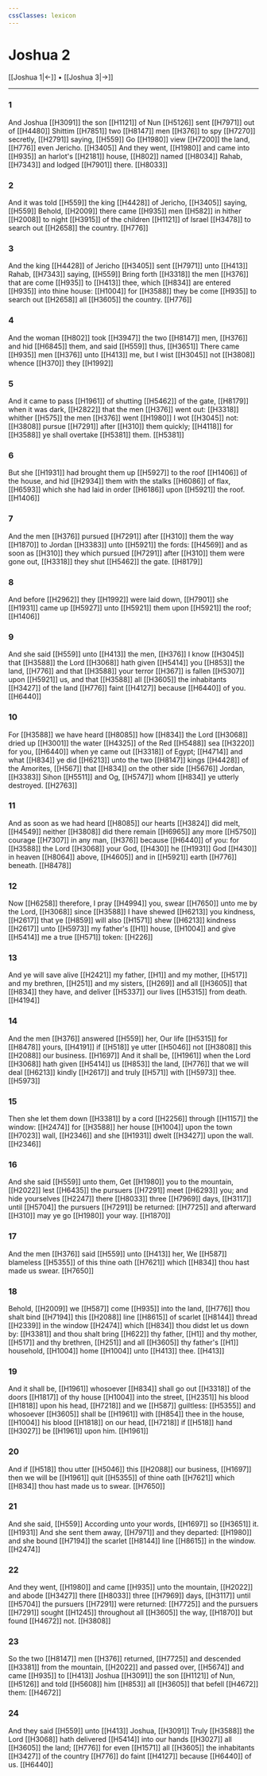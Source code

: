 ```yaml
---
cssClasses: lexicon
---
```

# Joshua 2

[[Joshua 1|←]] • [[Joshua 3|→]]

---

### 1
And Joshua [[H3091]] the son [[H1121]] of Nun [[H5126]] sent [[H7971]] out of [[H4480]] Shittim [[H7851]] two [[H8147]] men [[H376]] to spy [[H7270]] secretly, [[H2791]] saying, [[H559]] Go [[H1980]] view [[H7200]] the land, [[H776]] even Jericho. [[H3405]] And they went, [[H1980]] and came into [[H935]] an harlot's [[H2181]] house, [[H802]] named [[H8034]] Rahab, [[H7343]] and lodged [[H7901]] there. [[H8033]]

### 2
And it was told [[H559]] the king [[H4428]] of Jericho, [[H3405]] saying, [[H559]] Behold, [[H2009]] there came [[H935]] men [[H582]] in hither [[H2008]] to night [[H3915]] of the children [[H1121]] of Israel [[H3478]] to search out [[H2658]] the country. [[H776]]

### 3
And the king [[H4428]] of Jericho [[H3405]] sent [[H7971]] unto [[H413]] Rahab, [[H7343]] saying, [[H559]] Bring forth [[H3318]] the men [[H376]] that are come [[H935]] to [[H413]] thee, which [[H834]] are entered [[H935]] into thine house: [[H1004]] for [[H3588]] they be come [[H935]] to search out [[H2658]] all [[H3605]] the country. [[H776]]

### 4
And the woman [[H802]] took [[H3947]] the two [[H8147]] men, [[H376]] and hid [[H6845]] them, and said [[H559]] thus, [[H3651]] There came [[H935]] men [[H376]] unto [[H413]] me, but I wist [[H3045]] not [[H3808]] whence [[H370]] they [[H1992]]

### 5
And it came to pass [[H1961]] of shutting [[H5462]] of the gate, [[H8179]] when it was dark, [[H2822]] that the men [[H376]] went out: [[H3318]] whither [[H575]] the men [[H376]] went [[H1980]] I wot [[H3045]] not: [[H3808]] pursue [[H7291]] after [[H310]] them quickly; [[H4118]] for [[H3588]] ye shall overtake [[H5381]] them. [[H5381]]

### 6
But she [[H1931]] had brought them up [[H5927]] to the roof [[H1406]] of the house, and hid [[H2934]] them with the stalks [[H6086]] of flax, [[H6593]] which she had laid in order [[H6186]] upon [[H5921]] the roof. [[H1406]]

### 7
And the men [[H376]] pursued [[H7291]] after [[H310]] them the way [[H1870]] to Jordan [[H3383]] unto [[H5921]] the fords: [[H4569]] and as soon as [[H310]] they which pursued [[H7291]] after [[H310]] them were gone out, [[H3318]] they shut [[H5462]] the gate. [[H8179]]

### 8
And before [[H2962]] they [[H1992]] were laid down, [[H7901]] she [[H1931]] came up [[H5927]] unto [[H5921]] them upon [[H5921]] the roof; [[H1406]]

### 9
And she said [[H559]] unto [[H413]] the men, [[H376]] I know [[H3045]] that [[H3588]] the Lord [[H3068]] hath given [[H5414]]  you [[H853]] the land, [[H776]] and that [[H3588]] your terror [[H367]] is fallen [[H5307]] upon [[H5921]] us, and that [[H3588]] all [[H3605]] the inhabitants [[H3427]] of the land [[H776]] faint [[H4127]] because [[H6440]] of you. [[H6440]]

### 10
For [[H3588]] we have heard [[H8085]] how [[H834]] the Lord [[H3068]] dried up [[H3001]] the water [[H4325]] of the Red [[H5488]] sea [[H3220]] for you, [[H6440]] when ye came out [[H3318]] of Egypt; [[H4714]] and what [[H834]] ye did [[H6213]] unto the two [[H8147]] kings [[H4428]] of the Amorites, [[H567]] that [[H834]] on the other side [[H5676]] Jordan, [[H3383]] Sihon [[H5511]] and Og, [[H5747]] whom [[H834]] ye utterly destroyed. [[H2763]]

### 11
And as soon as we had heard [[H8085]] our hearts [[H3824]] did melt, [[H4549]] neither [[H3808]] did there remain [[H6965]] any more [[H5750]] courage [[H7307]] in any man, [[H376]] because [[H6440]] of you: for [[H3588]] the Lord [[H3068]] your God, [[H430]] he [[H1931]] God [[H430]] in heaven [[H8064]] above, [[H4605]] and in [[H5921]] earth [[H776]] beneath. [[H8478]]

### 12
Now [[H6258]] therefore, I pray [[H4994]] you, swear [[H7650]] unto me by the Lord, [[H3068]] since [[H3588]] I have shewed [[H6213]] you kindness, [[H2617]] that ye [[H859]] will also [[H1571]] shew [[H6213]] kindness [[H2617]] unto [[H5973]] my father's [[H1]] house, [[H1004]] and give [[H5414]] me a true [[H571]] token: [[H226]]

### 13
And ye will save alive [[H2421]] my father, [[H1]] and my mother, [[H517]] and my brethren, [[H251]] and my sisters, [[H269]] and all [[H3605]] that [[H834]] they have, and deliver [[H5337]] our lives [[H5315]] from death. [[H4194]]

### 14
And the men [[H376]] answered [[H559]] her, Our life [[H5315]] for [[H8478]] yours, [[H4191]] if [[H518]] ye utter [[H5046]] not [[H3808]] this [[H2088]] our business. [[H1697]] And it shall be, [[H1961]] when the Lord [[H3068]] hath given [[H5414]]  us [[H853]] the land, [[H776]] that we will deal [[H6213]] kindly [[H2617]] and truly [[H571]] with [[H5973]] thee. [[H5973]]

### 15
Then she let them down [[H3381]] by a cord [[H2256]] through [[H1157]] the window: [[H2474]] for [[H3588]] her house [[H1004]] upon the town [[H7023]] wall, [[H2346]] and she [[H1931]] dwelt [[H3427]] upon the wall. [[H2346]]

### 16
And she said [[H559]] unto them, Get [[H1980]] you to the mountain, [[H2022]] lest [[H6435]] the pursuers [[H7291]] meet [[H6293]] you; and hide yourselves [[H2247]] there [[H8033]] three [[H7969]] days, [[H3117]] until [[H5704]] the pursuers [[H7291]] be returned: [[H7725]] and afterward [[H310]] may ye go [[H1980]] your way. [[H1870]]

### 17
And the men [[H376]] said [[H559]] unto [[H413]] her, We [[H587]] blameless [[H5355]] of this thine oath [[H7621]] which [[H834]] thou hast made us swear. [[H7650]]

### 18
Behold, [[H2009]] we [[H587]] come [[H935]] into the land, [[H776]] thou shalt bind [[H7194]] this [[H2088]] line [[H8615]] of scarlet [[H8144]] thread [[H2339]] in the window [[H2474]] which [[H834]] thou didst let us down by: [[H3381]] and thou shalt bring [[H622]] thy father, [[H1]] and thy mother, [[H517]] and thy brethren, [[H251]] and all [[H3605]] thy father's [[H1]] household, [[H1004]] home [[H1004]] unto [[H413]] thee. [[H413]]

### 19
And it shall be, [[H1961]] whosoever [[H834]] shall go out [[H3318]] of the doors [[H1817]] of thy house [[H1004]] into the street, [[H2351]] his blood [[H1818]] upon his head, [[H7218]] and we [[H587]] guiltless: [[H5355]] and whosoever [[H3605]] shall be [[H1961]] with [[H854]] thee in the house, [[H1004]] his blood [[H1818]] on our head, [[H7218]] if [[H518]] hand [[H3027]] be [[H1961]] upon him. [[H1961]]

### 20
And if [[H518]] thou utter [[H5046]] this [[H2088]] our business, [[H1697]] then we will be [[H1961]] quit [[H5355]] of thine oath [[H7621]] which [[H834]] thou hast made us to swear. [[H7650]]

### 21
And she said, [[H559]] According unto your words, [[H1697]] so [[H3651]] it. [[H1931]] And she sent them away, [[H7971]] and they departed: [[H1980]] and she bound [[H7194]] the scarlet [[H8144]] line [[H8615]] in the window. [[H2474]]

### 22
And they went, [[H1980]] and came [[H935]] unto the mountain, [[H2022]] and abode [[H3427]] there [[H8033]] three [[H7969]] days, [[H3117]] until [[H5704]] the pursuers [[H7291]] were returned: [[H7725]] and the pursuers [[H7291]] sought [[H1245]] throughout all [[H3605]] the way, [[H1870]] but found [[H4672]] not. [[H3808]]

### 23
So the two [[H8147]] men [[H376]] returned, [[H7725]] and descended [[H3381]] from the mountain, [[H2022]] and passed over, [[H5674]] and came [[H935]] to [[H413]] Joshua [[H3091]] the son [[H1121]] of Nun, [[H5126]] and told [[H5608]]  him [[H853]] all [[H3605]] that befell [[H4672]] them: [[H4672]]

### 24
And they said [[H559]] unto [[H413]] Joshua, [[H3091]] Truly [[H3588]] the Lord [[H3068]] hath delivered [[H5414]] into our hands [[H3027]] all [[H3605]] the land; [[H776]] for even [[H1571]] all [[H3605]] the inhabitants [[H3427]] of the country [[H776]] do faint [[H4127]] because [[H6440]] of us. [[H6440]]